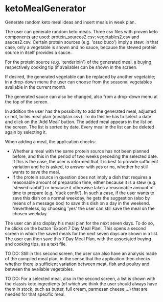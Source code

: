 # ketoMealGenerator
Generate random keto meal ideas and insert meals in week plan.

The user can generate random keto meals. 
Three csv files with proven keto components are used: protein_sources2.csv; vegetables2.csv and sauces2.csv. 
Certain protein sources (e.g. 'osso buco') imply a stew: in that case, only a vegetable is shown and no sauce,
because the stewed protein source in itself provides a sauce.

For the protein source (e.g. 'tenderloin') of the generated meal, a buying respectively cooking tip (if available) can be shown in the screen.

If desired, the generated vegetable can be replaced by another vegetable; in a drop-down menu the user can choose from the seasonal vegetables available in the current month.

The generated sauce can also be changed, also from a drop-down menu at the top of the screen.

In addition the user has the possibility to add the generated meal, adjusted or not, to his meal plan (mealplan.csv). 
To do this he has to select a date and click on the 'Add Meal' button. The added meal appears in the list on the screen. The list is sorted by date. 
Every meal in the list can be deleted again by selecting it.

When adding a meal, the application checks:
-	Whether a meal with the same protein source has not been planned before, and this in the period of two weeks preceding the selected date. 
If this is the case, the user is informed that it is best to provide sufficient variation and he is asked, to answer with yes or no,
whether he still wants to save the meal.
-	If the protein source in question does not imply a dish that requires a reasonable amount of preparation time, either because it is a stew (e.g. 'stewed rabbit') 
or because it otherwise takes a reasonable amount of time to prepare (e.g. 'duck confit'). 
In such a case, if the user wants to save this dish on a normal weekday, he gets the suggestion (also by means of a message box) 
to save this dish on a day in the weekend. Nevertheless, by choosing 'yes' the user can still save the meal on the chosen weekday.

The user can also display his meal plan for the next seven days. To do so, he clicks on the button 'Export 7 Day Meal Plan'. 
This opens a second screen in which the saved meals for the next seven days are shown in a list. 
The user can then save this 7 Day Meal Plan, with the associated buying and cooking tips, as a text file. 

TO DO: Still in this second screen, the user can also have an analysis made of the compiled meal plan, in the sense that the application then checks 
whether there is sufficient variation between meat, fish and poultry and between the available vegetables.

TO DO: For a selected meal, also in the second screen, a list is shown with the classis keto ingredients 
(of which we think the user should always have them in stock, such as butter, full cream, parmesan cheese,...) 
that are needed for that specific meal.


